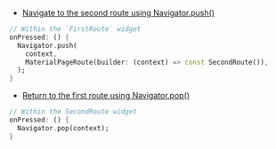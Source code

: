 - [Navigate to the second route using Navigator.push()](https://docs.flutter.dev/cookbook/navigation/navigation-basics#2-navigate-to-the-second-route-using-navigatorpush)

```dart
// Within the `FirstRoute` widget
onPressed: () {
  Navigator.push(
    context,
    MaterialPageRoute(builder: (context) => const SecondRoute()),
  );
}
```

- [Return to the first route using Navigator.pop()](https://docs.flutter.dev/cookbook/navigation/navigation-basics#3-return-to-the-first-route-using-navigatorpop)

```dart
// Within the SecondRoute widget
onPressed: () {
  Navigator.pop(context);
}
```
